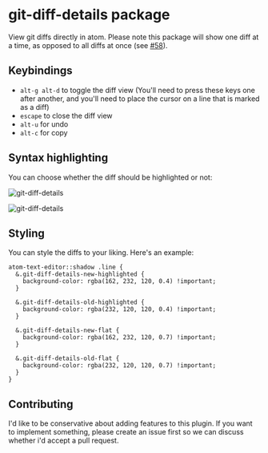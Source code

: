 # git-diff-details package

View git diffs directly in atom. Please note this package will show one diff at
a time, as opposed to all diffs at once
(see [#58](https://github.com/samu/git-diff-details/issues/58)).

## Keybindings
  * `alt-g alt-d` to toggle the diff view (You'll need to press these keys one
    after another, and you'll need to place the cursor on a line that is marked
    as a diff)
  * `escape` to close the diff view
  * `alt-u` for undo
  * `alt-c` for copy

## Syntax highlighting
You can choose whether the diff should be highlighted or not:

![git-diff-details](https://github.com/samu/git-diff-details/blob/master/flat.png?raw=true)

![git-diff-details](https://github.com/samu/git-diff-details/blob/master/highlighted.png?raw=true)

## Styling
You can style the diffs to your liking. Here's an example:

```less
atom-text-editor::shadow .line {
  &.git-diff-details-new-highlighted {
    background-color: rgba(162, 232, 120, 0.4) !important;
  }

  &.git-diff-details-old-highlighted {
    background-color: rgba(232, 120, 120, 0.4) !important;
  }

  &.git-diff-details-new-flat {
    background-color: rgba(162, 232, 120, 0.7) !important;
  }

  &.git-diff-details-old-flat {
    background-color: rgba(232, 120, 120, 0.7) !important;
  }
}
```

## Contributing
I'd like to be conservative about adding features to this plugin. If you want to implement something, please create an issue first so we can discuss whether i'd accept a pull request.
